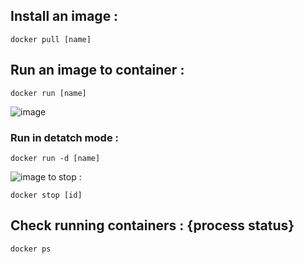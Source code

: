 ## Install an image :
```
docker pull [name]
```

## Run an image to container : 
```
docker run [name]
```
![image](https://github.com/user-attachments/assets/0d76c325-b020-4291-81f6-7d4f0a505198)
### Run in detatch mode : 
```
docker run -d [name] 
```
![image](https://github.com/user-attachments/assets/dafec8ed-690b-4bf2-bc9d-0c3480171f2a)
to stop : 
```
docker stop [id]
```

## Check running containers : {process status}
```
docker ps  
```
